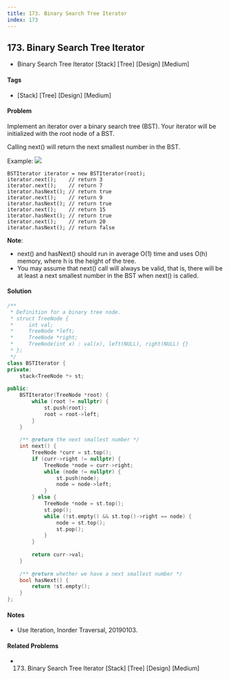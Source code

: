 ```yaml
---
title: 173. Binary Search Tree Iterator
index: 173
---
```


## 173. Binary Search Tree Iterator
- Binary Search Tree Iterator [Stack] [Tree] [Design] [Medium]

#### Tags
- [Stack] [Tree] [Design] [Medium]

#### Problem
Implement an iterator over a binary search tree (BST). Your iterator will be initialized with the root node of a BST.

Calling next() will return the next smallest number in the BST.

Example:
![](https://assets.leetcode.com/uploads/2018/12/25/bst-tree.png)

    BSTIterator iterator = new BSTIterator(root);
    iterator.next();    // return 3
    iterator.next();    // return 7
    iterator.hasNext(); // return true
    iterator.next();    // return 9
    iterator.hasNext(); // return true
    iterator.next();    // return 15
    iterator.hasNext(); // return true
    iterator.next();    // return 20
    iterator.hasNext(); // return false

**Note**:

- next() and hasNext() should run in average O(1) time and uses O(h) memory, where h is the height of the tree.
- You may assume that next() call will always be valid, that is, there will be at least a next smallest number in the BST when next() is called.

#### Solution
``` C++
/**
 * Definition for a binary tree node.
 * struct TreeNode {
 *     int val;
 *     TreeNode *left;
 *     TreeNode *right;
 *     TreeNode(int x) : val(x), left(NULL), right(NULL) {}
 * };
 */
class BSTIterator {
private:
    stack<TreeNode *> st;
    
public:
    BSTIterator(TreeNode *root) {
        while (root != nullptr) {
            st.push(root);
            root = root->left;
        }
    }
    
    /** @return the next smallest number */
    int next() {
        TreeNode *curr = st.top();
        if (curr->right != nullptr) {
            TreeNode *node = curr->right;
            while (node != nullptr) {
                st.push(node);
                node = node->left;
            }
        } else {
            TreeNode *node = st.top();
            st.pop();
            while (!st.empty() && st.top()->right == node) {
                node = st.top();
                st.pop();
            }
        }
        
        return curr->val;
    }
    
    /** @return whether we have a next smallest number */
    bool hasNext() {
        return !st.empty();
    }
};
```

#### Notes
- Use Iteration, Inorder Traversal, 20190103.

#### Related Problems
- 173. Binary Search Tree Iterator [Stack] [Tree] [Design] [Medium]
